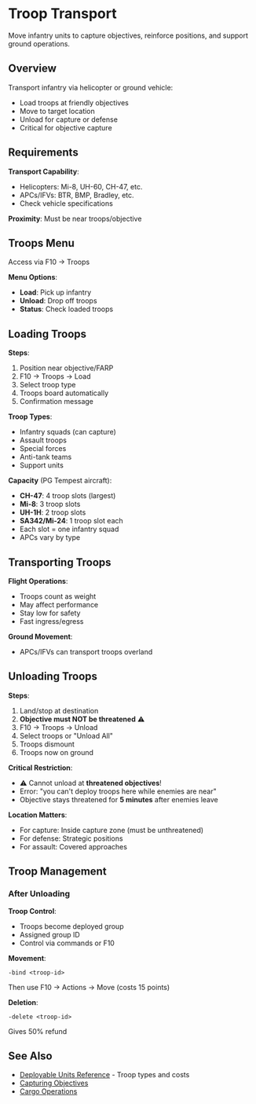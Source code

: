 # Troop Transport

Move infantry units to capture objectives, reinforce positions, and support ground operations.

## Overview

Transport infantry via helicopter or ground vehicle:
- Load troops at friendly objectives
- Move to target location
- Unload for capture or defense
- Critical for objective capture

## Requirements

**Transport Capability**:
- Helicopters: Mi-8, UH-60, CH-47, etc.
- APCs/IFVs: BTR, BMP, Bradley, etc.
- Check vehicle specifications

**Proximity**: Must be near troops/objective

## Troops Menu

Access via F10 → Troops

**Menu Options**:
- **Load**: Pick up infantry
- **Unload**: Drop off troops  
- **Status**: Check loaded troops

## Loading Troops

**Steps**:
1. Position near objective/FARP
2. F10 → Troops → Load
3. Select troop type
4. Troops board automatically
5. Confirmation message

**Troop Types**:
- Infantry squads (can capture)
- Assault troops
- Special forces
- Anti-tank teams
- Support units

**Capacity** (PG Tempest aircraft):
- **CH-47**: 4 troop slots (largest)
- **Mi-8**: 3 troop slots
- **UH-1H**: 2 troop slots
- **SA342/Mi-24**: 1 troop slot each
- Each slot = one infantry squad
- APCs vary by type

## Transporting Troops

**Flight Operations**:
- Troops count as weight
- May affect performance
- Stay low for safety
- Fast ingress/egress

**Ground Movement**:
- APCs/IFVs can transport troops overland

## Unloading Troops

**Steps**:
1. Land/stop at destination
2. **Objective must NOT be threatened** ⚠️
3. F10 → Troops → Unload
4. Select troops or "Unload All"
5. Troops dismount
6. Troops now on ground

**Critical Restriction**:
- ⚠️ Cannot unload at **threatened objectives**!
- Error: "you can't deploy troops here while enemies are near"
- Objective stays threatened for **5 minutes** after enemies leave

**Location Matters**:
- For capture: Inside capture zone (must be unthreatened)
- For defense: Strategic positions
- For assault: Covered approaches

## Troop Management

### After Unloading

**Troop Control**:
- Troops become deployed group
- Assigned group ID
- Control via commands or F10

**Movement**:
```
-bind <troop-id>
```
Then use F10 → Actions → Move (costs 15 points)

**Deletion**:
```
-delete <troop-id>
```
Gives 50% refund

## See Also

- [Deployable Units Reference](../reference/deployables.md) - Troop types and costs
- [Capturing Objectives](../gameplay/capturing-objectives.md)
- [Cargo Operations](./cargo.md)

